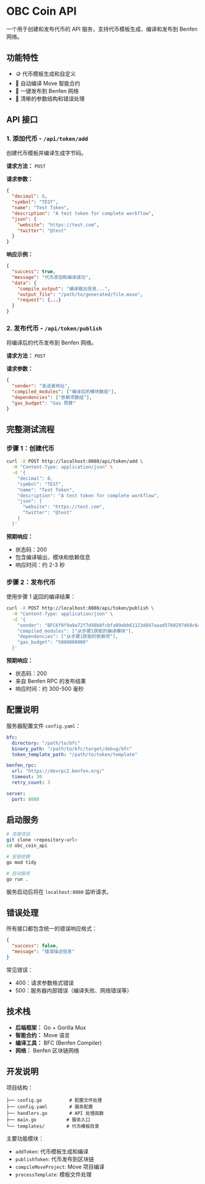 # OBC Coin API

一个用于创建和发布代币的 API 服务，支持代币模板生成、编译和发布到 Benfen 网络。

## 功能特性

- 🪙 代币模板生成和自定义
- 🔧 自动编译 Move 智能合约
- 🚀 一键发布到 Benfen 网络
- 📝 清晰的参数结构和错误处理

## API 接口

### 1. 添加代币 - `/api/token/add`

创建代币模板并编译生成字节码。

**请求方法：** `POST`

**请求参数：**
```json
{
  "decimal": 8,
  "symbol": "TEST",
  "name": "Test Token",
  "description": "A test token for complete workflow",
  "json": {
    "website": "https://test.com",
    "twitter": "@test"
  }
}
```

**响应示例：**
```json
{
  "success": true,
  "message": "代币添加和编译成功",
  "data": {
    "compile_output": "编译输出信息...",
    "output_file": "/path/to/generated/file.move",
    "request": {...}
  }
}
```

### 2. 发布代币 - `/api/token/publish`

将编译后的代币发布到 Benfen 网络。

**请求方法：** `POST`

**请求参数：**
```json
{
  "sender": "发送者地址",
  "compiled_modules": ["编译后的模块数组"],
  "dependencies": ["依赖项数组"],
  "gas_budget": "Gas 预算"
}
```

## 完整测试流程

### 步骤 1：创建代币

```bash
curl -X POST http://localhost:8080/api/token/add \
  -H "Content-Type: application/json" \
  -d '{
    "decimal": 8,
    "symbol": "TEST",
    "name": "Test Token",
    "description": "A test token for complete workflow",
    "json": {
      "website": "https://test.com",
      "twitter": "@test"
    }
  }'
```

**预期响应：**
- 状态码：200
- 包含编译输出、模块和依赖信息
- 响应时间：约 2-3 秒

### 步骤 2：发布代币

使用步骤 1 返回的编译结果：

```bash
curl -X POST http://localhost:8080/api/token/publish \
  -H "Content-Type: application/json" \
  -d '{
    "sender": "BFC6f0f9a9a72f7d48b8fcbfa09ebb61123d847aaad5760297d68c64795bad514b14a89",
    "compiled_modules": ["从步骤1获取的编译模块"],
    "dependencies": ["从步骤1获取的依赖项"],
    "gas_budget": "5000000000"
  }'
```

**预期响应：**
- 状态码：200
- 来自 Benfen RPC 的发布结果
- 响应时间：约 300-500 毫秒

## 配置说明

服务器配置文件 `config.yaml`：

```yaml
bfc:
  directory: "/path/to/bfc"
  binary_path: "/path/to/bfc/target/debug/bfc"
  token_template_path: "/path/to/token/template"

benfen_rpc:
  url: "https://devrpc2.benfen.org/"
  timeout: 30
  retry_count: 3

server:
  port: 8080
```

## 启动服务

```bash
# 克隆项目
git clone <repository-url>
cd obc_coin_api

# 安装依赖
go mod tidy

# 启动服务
go run .
```

服务启动后将在 `localhost:8080` 监听请求。

## 错误处理

所有接口都包含统一的错误响应格式：

```json
{
  "success": false,
  "message": "错误描述信息"
}
```

常见错误：
- 400：请求参数格式错误
- 500：服务器内部错误（编译失败、网络错误等）

## 技术栈

- **后端框架：** Go + Gorilla Mux
- **智能合约：** Move 语言
- **编译工具：** BFC (Benfen Compiler)
- **网络：** Benfen 区块链网络

## 开发说明

项目结构：
```
├── config.go          # 配置文件处理
├── config.yaml        # 服务配置
├── handlers.go        # API 处理函数
├── main.go           # 服务入口
└── templates/        # 代币模板目录
```

主要功能模块：
- `addToken`: 代币模板生成和编译
- `publishToken`: 代币发布到区块链
- `compileMoveProject`: Move 项目编译
- `processTemplate`: 模板文件处理